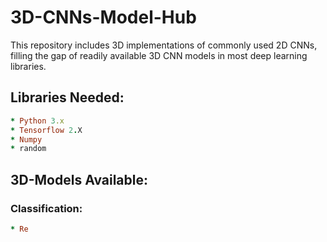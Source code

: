 # 3D-CNNs-Model-Hub

This repository includes 3D implementations of commonly used 2D CNNs, filling the gap of readily available 3D CNN models in most deep learning libraries.

## Libraries Needed:
```ruby
* Python 3.x
* Tensorflow 2.X
* Numpy
* random
```

## 3D-Models Available:

### Classification:
```ruby
* Re